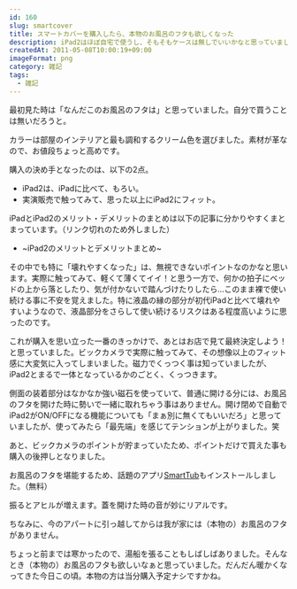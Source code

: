 ```yaml
---
id: 160
slug: smartcover
title: スマートカバーを購入したら、本物のお風呂のフタも欲しくなった
description: iPad2はほぼ自宅で使うし、そもそもケースは無しでいいかなと思っていました。でも結局、お風呂のフタと揶揄されるスマートカバーを買ってしまいました。
createdAt: 2011-05-08T10:00:19+09:00
imageFormat: png
category: 雑記
tags:
  - 雑記
---
```



最初見た時は「なんだこのお風呂のフタは」と思っていました。自分で買うことは無いだろうと。

<app-photo-image article-id="160" img-file-name="smartcover_1.jpg" caption="スマートカバー（表）"></app-photo-image>

<app-photo-image article-id="160" img-file-name="smartcover_2.jpg" caption="スマートカバー（裏）"></app-photo-image>

カラーは部屋のインテリアと最も調和するクリーム色を選びました。素材が革なので、お値段ちょっと高めです。

購入の決め手となったのは、以下の2点。

* iPad2は、iPadに比べて、もろい。
* 実演販売で触ってみて、思った以上にiPad2にフィット。

iPadとiPad2のメリット・デメリットのまとめは以下の記事に分かりやすくまとまっています。（リンク切れのため外しました）

* ~iPad2のメリットとデメリットまとめ~

その中でも特に「壊れやすくなった」は、無視できないポイントなのかなと思います。実際に触ってみて、軽くて薄くてイイ！と思う一方で、何かの拍子にベッドの上から落としたり、気が付かないで踏んづけたりしたら…このまま裸で使い続ける事に不安を覚えました。特に液晶の縁の部分が初代iPadと比べて壊れやすいようなので、液晶部分をさらして使い続けるリスクはある程度高いように思ったのです。

これが購入を思い立った一番のきっかけで、あとはお店で見て最終決定しよう！と思っていました。ビックカメラで実際に触ってみて、その想像以上のフィット感に大変気に入ってしまいました。磁力でくっつく事は知っていましたが、iPad2とまるで一体となっているかのごとく、くっつきます。

<app-photo-image article-id="160" img-file-name="smartcover_3.jpg" caption="お風呂のフタをiPad2に装着"></app-photo-image>

側面の装着部分はなかなか強い磁石を使っていて、普通に開ける分には、お風呂のフタを開けた時に勢いで一緒に取れちゃう事はありません。開け閉めで自動でiPad2がON/OFFになる機能についても「まぁ別に無くてもいいだろ」と思っていましたが、使ってみたら「最先端」を感じてテンションが上がりました。笑

<app-photo-image article-id="160" img-file-name="smartcover_4.jpg" caption="スマートカバー（半開き）"></app-photo-image>

<app-photo-image article-id="160" img-file-name="smartcover_5.jpg" caption="スマートカバーはスタンドにもなる"></app-photo-image>

あと、ビックカメラのポイントが貯まっていたため、ポイントだけで買えた事も購入の後押しとなりました。

お風呂のフタを堪能するため、話題のアプリ<a href="http://itunes.apple.com/jp/app/smarttub/id435173941" target="_blank" rel="noopener">SmartTub</a>もインストールしました。（無料）

振るとアヒルが増えます。蓋を開けた時の音が妙にリアルです。

<app-photo-image article-id="160" img-file-name="smartcover_6.jpg" caption="SmartTub"></app-photo-image>

ちなみに、今のアパートに引っ越してからは我が家には（本物の）お風呂のフタがありません。

<app-photo-image article-id="160" img-file-name="bathroom.jpg" caption="SmartTub"></app-photo-image>

ちょっと前までは寒かったので、湯船を張ることもしばしばありました。そんなとき（本物の）お風呂のフタも欲しいなぁと思っていました。だんだん暖かくなってきた今日この頃。本物の方は当分購入予定ナシですかね。

